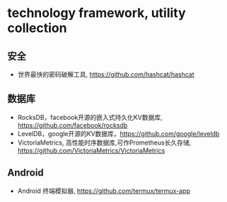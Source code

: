 # technology framework, utility collection

## 安全

- 世界最快的密码破解工具, https://github.com/hashcat/hashcat


## 数据库
- RocksDB，facebook开源的嵌入式持久化KV数据库, https://github.com/facebook/rocksdb
- LevelDB，google开源的KV数据库，https://github.com/google/leveldb
- VictoriaMetrics, 高性能时序数据库,可作Prometheus长久存储, https://github.com/VictoriaMetrics/VictoriaMetrics

## Android
- Android 终端模拟器, https://github.com/termux/termux-app
